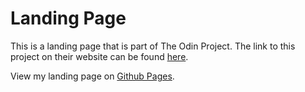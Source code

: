 # Landing Page

This is a landing page that is part of The Odin Project. The link to this project on their website can be found [here](https://www.theodinproject.com/lessons/foundations-landing-page).

View my landing page on [Github Pages](https://juliandominic.github.io/Landing-Page/).